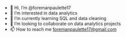- 👋 Hi, I’m @foremanpaulette17
- 👀 I’m interested in data analytics
- 🌱 I’m currently learning SQL and data cleaning
- 💞️ I’m looking to collaborate on data analytics projects
- 📫 How to reach me foremanpaulette17@gmail.com

<!---
foremanpaulette17/foremanpaulette17 is a ✨ special ✨ repository because its `README.md` (this file) appears on your GitHub profile.
You can click the Preview link to take a look at your changes.
--->
